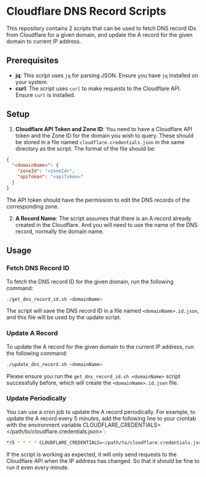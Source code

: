 # Cloudflare DNS Record Scripts

This repository contains 2 scripts that can be used to fetch DNS record IDs from Cloudflare for a given domain, and update the A record for the given domain to current IP address.

## Prerequisites

- **jq**: This script uses `jq` for parsing JSON. Ensure you have `jq` installed on your system.
- **curl**: The script uses `curl` to make requests to the Cloudflare API. Ensure `curl` is installed.

## Setup

1. **Cloudflare API Token and Zone ID**: You need to have a Cloudflare API token and the Zone ID for the domain you wish to query. These should be stored in a file named `cloudflare.credentials.json` in the same directory as the script. The format of the file should be:

```json
{
  "<domainName>": {
    "zoneId": "<zoneId>",
    "apiToken": "<apiToken>"
  }
}
```

The API token should have the permission to edit the DNS records of the corresponding zone.

2. **A Record Name**: The script assumes that there is an A record already created in the Cloudflare. And you will need to use the name of the DNS record, normally the domain name.

## Usage

### Fetch DNS Record ID

To fetch the DNS record ID for the given domain, run the following command:

```bash
./get_dns_record_id.sh <domainName>
```

The script will save the DNS record ID in a file named `<domainName>.id.json`, and this file will be used by the update script.

### Update A Record

To update the A record for the given domain to the current IP address, run the following command:

```bash
./update_dns_record.sh <domainName>
```

Please ensure you run the `get_dns_record_id.sh <domainName>` script successfully before, which will create the `<domainName>.id.json` file.

### Update Periodically

You can use a cron job to update the A record periodically. For example, to update the A record every 5 minutes, add the following line to your crontab with the environment variable CLOUDFLARE_CREDENTIALS=</path/to/cloudflare.credentials.json>`:

```bash
*/5 * * * * CLOUDFLARE_CREDENTIALS=</path/to/cloudflare.credentials.json> /path/to/update_dns_record.sh <domainName>
```

If the script is working as expected, it will only send requests to the Cloudflare API when the IP address has changed. So that it should be fine to run it even every minute.

